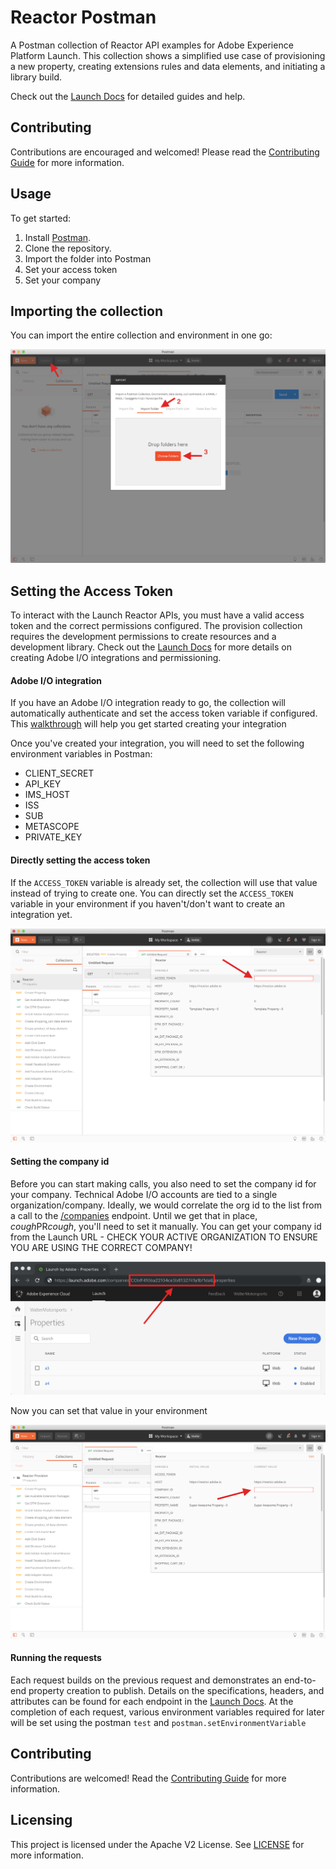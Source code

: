 # Reactor Postman

A Postman collection of Reactor API examples for Adobe Experience Platform Launch. This collection shows a simplified use case of provisioning a new property, creating extensions rules and data elements, and initiating a library build.

Check out the [Launch Docs](https://developer.adobelaunch.com/) for detailed guides and help.

## Contributing

Contributions are encouraged and welcomed! Please read the [Contributing Guide](CONTRIBUTING.md) for more information.

## Usage

To get started:

1. Install [Postman](https://www.getpostman.com/).
3. Clone the repository.
4. Import the folder into Postman
5. Set your access token
6. Set your company

## Importing the collection

You can import the entire collection and environment in one go:

![import collection](./images/import.png)

## Setting the Access Token

To interact with the Launch Reactor APIs, you must have a valid access token and the correct permissions configured. The provision collection requires the development permissions to create resources and a development library. Check out the [Launch Docs](https://developer.adobelaunch.com/) for more details on creating Adobe I/O integrations and permissioning.

#### Adobe I/O integration

If you have an Adobe I/O integration ready to go, the collection will automatically authenticate and set the access token variable if configured. This [walkthrough](https://developer.adobelaunch.com/guides/extensions/getting-started/#create-an-adobe-io-technical-account) will help you get started creating your integration

Once you've created your integration, you will need to set the following environment variables in Postman:  

* CLIENT_SECRET
* API_KEY
* IMS_HOST
* ISS
* SUB
* METASCOPE
* PRIVATE_KEY

#### Directly setting the access token

If the `ACCESS_TOKEN` variable is already set, the collection will use that value instead of trying to create one. You can directly set the `ACCESS_TOKEN` variable in your environment if you haven't/don't want to create an integration yet.

![accesstoken](./images/access_token.png)


#### Setting the company id

Before you can start making calls, you also need to set the company id for your company. Technical Adobe I/O accounts are tied to a single organization/company. Ideally, we would correlate the org id to the list from a call to the [/companies](https://developer.adobelaunch.com/api/companies/list/) endpoint. Until we get that in place, *cough*PR*cough*, you'll need to set it manually. You can get your company id from the Launch URL - CHECK YOUR ACTIVE ORGANIZATION TO ENSURE YOU ARE USING THE CORRECT COMPANY!

![launch_company_id](./images/launch_company_id.png)

Now you can set that value in your environment

![company_id](./images/company_id.png)

#### Running the requests

Each request builds on the previous request and demonstrates an end-to-end property creation to publish. Details on the specifications, headers, and attributes can be found for each endpoint in the [Launch Docs](https://developer.adobelaunch.com/). At the completion of each request, various environment variables required for later will be set using the postman `test` and `postman.setEnvironmentVariable`

## Contributing

 Contributions are welcomed! Read the [Contributing Guide](CONTRIBUTING.md) for more information.

## Licensing

This project is licensed under the Apache V2 License. See [LICENSE](LICENSE) for more information.

